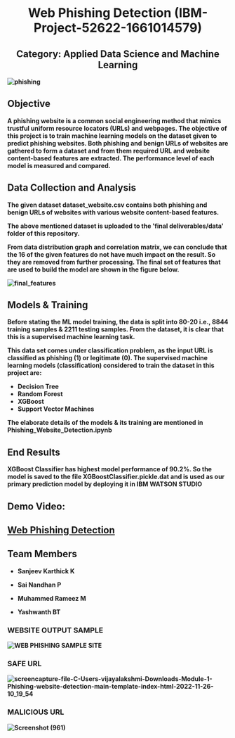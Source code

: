 <p>
  <h1 align="center"><b>Web Phishing Detection (IBM-Project-52622-1661014579) </h1>
</p>

<p>
  <h2 align="center"> Category: Applied Data Science and Machine Learning</h2>

</p>
  <img align="center" alt="phishing" src="https://user-images.githubusercontent.com/62670994/204077078-3fcbe247-223f-427b-946f-577ac49e638d.png">


## Objective

A phishing website is a common social engineering method that mimics trustful uniform resource locators (URLs) and webpages. The objective of this project is to train machine learning models on the dataset given to predict phishing websites. Both phishing and benign URLs of websites are gathered to form a dataset and from them required URL and website content-based features are extracted. The performance level of each model is measured and compared.

## Data Collection and Analysis

The given dataset dataset_website.csv contains both phishing and benign URLs of websites with various website content-based features. 

The above mentioned dataset is uploaded to the 'final deliverables/data' folder of this repository.

From data distribution graph and correlation matrix, we can conclude that the 16 of the given features do not have much impact on the result. So they are removed from further processing. The final set of features that are used to build the model are shown in the figure below.

![final_features](https://user-images.githubusercontent.com/64459672/199578614-f8cb7f81-9da0-43a8-b6eb-5381970a9768.png)


## Models & Training

Before stating the ML model training, the data is split into 80-20 i.e., 8844 training samples & 2211 testing samples. From the dataset, it is clear that this is a supervised machine learning task.

This data set comes under classification problem, as the input URL is classified as phishing (1) or legitimate (0). The supervised machine learning models (classification) considered to train the dataset in this project are:

- Decision Tree
- Random Forest
- XGBoost
- Support Vector Machines

The elaborate details of the models & its training are mentioned in Phishing_Website_Detection.ipynb

## End Results

XGBoost Classifier has highest model performance of 90.2%. So the model is saved to the file XGBoostClassifier.pickle.dat and is used as our primary prediction model by deploying it in IBM WATSON STUDIO

## Demo Video:

## [Web Phishing Detection](https://drive.google.com/drive/folders/1HwRFoYKWZ0sMZMM33wmChhGsmlhcxixY?usp=sharing)

## Team Members
* Sanjeev Karthick K 

* Sai Nandhan P

* Muhammed Rameez M

* Yashwanth BT

### WEBSITE OUTPUT SAMPLE 
![WEB PHISHING SAMPLE SITE](https://user-images.githubusercontent.com/62670994/204072600-bae0d8f4-c1b3-4667-b2f1-56e0fc572f12.png)

### SAFE URL
![screencapture-file-C-Users-vijayalakshmi-Downloads-Module-1-Phishing-website-detection-main-template-index-html-2022-11-26-10_19_54](https://user-images.githubusercontent.com/62670994/204074989-baed8729-180b-495a-85b4-bcfcde1b4617.png)

### MALICIOUS URL
![Screenshot (961)](https://user-images.githubusercontent.com/62670994/204077748-0ffbcb42-e050-46e5-8874-ade81454c2b7.png)



